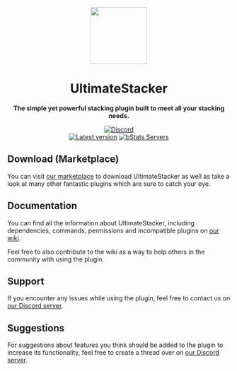 <!--suppress HtmlDeprecatedAttribute -->
<div align="center">
<img src="docs/Logo.png" width="128px">

# UltimateStacker
**The simple yet powerful stacking plugin built to meet all your stacking needs.**


[![Discord][Discord shield]][Discord invite]
<br>
[![Latest version][Latest version shield]][Plugin page]
[![bStats Servers][bStats shield]][bStats page]
</div>


## Download (Marketplace)
You can visit [our marketplace][Plugin page] to download UltimateStacker as well as take a
look at many other fantastic plugins which are sure to catch your eye.

## Documentation
You can find all the information about UltimateStacker, including dependencies, commands, permissions and incompatible
plugins on [our wiki][Plugin wiki].

Feel free to also contribute to the wiki as a way to help others in the community with using the plugin.

## Support
If you encounter any issues while using the plugin, feel free to contact us on
[our Discord server][Discord invite].

## Suggestions
For suggestions about features you think should be added to the plugin to increase its functionality, feel free to
create a thread over on [our Discord server][Discord invite].


[Plugin page]: https://songoda.com/product/16
[Plugin wiki]: https://wiki.songoda.com/UltimateStacker-1130f10897028113b164c9beceb03a30
[Discord invite]: https://discord.gg/7TXM8xr2Ng

[Discord shield]: https://img.shields.io/discord/1214289374506917889?color=5865F2&label=Discord&logo=discord&logoColor=5865F2
[Latest version shield]: https://img.shields.io/badge/dynamic/xml?style=flat&color=blue&logo=github&logoColor=white&label=Latest&url=https%3A%2F%2Fraw.githubusercontent.com%2FSongoda-Plugins%2FUltimateStacker%2Fmaster%2Fpom.xml&query=%2F*%5Blocal-name()%3D'project'%5D%2F*%5Blocal-name()%3D'version'%5D

[bStats page]: https://bstats.org/plugin/bukkit/UltimateStacker/4187
[bStats shield]: https://img.shields.io/bstats/servers/4187?label=Servers
